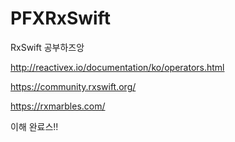 # PFXRxSwift
RxSwift 공부하즈앙

http://reactivex.io/documentation/ko/operators.html


https://community.rxswift.org/


https://rxmarbles.com/



이해 완료스!!
